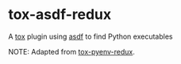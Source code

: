 # tox-asdf-redux

A [tox][tox] plugin using [asdf][asdf] to find Python executables

NOTE: Adapted from [tox-pyenv-redux][tox-pyenv-redux].

[tox]: https://tox.wiki/
[asdf]: https://github.com/asdf-vm/asdf
[tox-pyenv-redux]: https://github.com/un-def/tox-pyenv-redux
